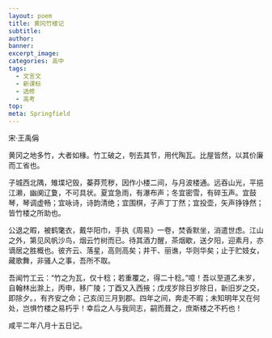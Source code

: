 ```yaml
---
layout: poem
title: 黄冈竹楼记
subtitle: 
author: 
banner: 
excerpt_image: 
categories: 高中
tags:
  - 文言文
  - 新课标
  - 选修
  - 高考
top: 
meta: Springfield
---
```


宋·王禹偁

黄冈之地多竹，大者如椽。竹工破之，刳去其节，用代陶瓦。比屋皆然，以其价廉而工省也。

子城西北隅，雉堞圮毁，蓁莽荒秽，因作小楼二间，与月波楼通。远吞山光，平挹江濑，幽阒辽夐，不可具状。夏宜急雨，有瀑布声；冬宜密雪，有碎玉声。宜鼓琴，琴调虚畅；宜咏诗，诗韵清绝；宜围棋，子声丁丁然；宜投壶，矢声铮铮然；皆竹楼之所助也。

公退之暇，被鹤氅衣，戴华阳巾，手执《周易》一卷，焚香默坐，消遣世虑。江山之外，第见风帆沙鸟，烟云竹树而已。待其酒力醒，茶烟歇，送夕阳，迎素月，亦谪居之胜概也。彼齐云、落星，高则高矣；井干、丽谯，华则华矣；止于贮妓女，藏歌舞，非骚人之事，吾所不取。

吾闻竹工云：“竹之为瓦，仅十稔；若重覆之，得二十稔。”噫！吾以至道乙未岁，自翰林出滁上，丙申，移广陵；丁酉又入西掖；戊戌岁除日岁除日，新旧岁之交，即除夕。，有齐安之命；己亥闰三月到郡。四年之间，奔走不暇；未知明年又在何处，岂惧竹楼之易朽乎！幸后之人与我同志，嗣而葺之，庶斯楼之不朽也！

咸平二年八月十五日记。